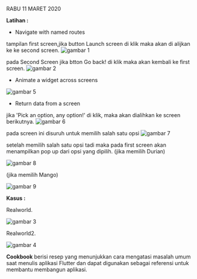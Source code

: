 RABU 11 MARET 2020

__Latihan :__

- Navigate with named routes

tampilan first screen,jika button Launch screen di klik maka akan di alijkan ke ke second screen.
![gambar 1](https://github.com/nununganggriani/praxis-academy/blob/master/Novice/02-03/1.png)

pada Second Screen jika btton Go back! di klik maka akan kembali ke first screen.
![gambar 2](https://github.com/nununganggriani/praxis-academy/blob/master/Novice/02-03/2.png)

- Animate a widget across screens

![gambar 5](https://github.com/nununganggriani/praxis-academy/blob/master/Novice/02-03/5.png)

- Return data from a screen

jika 'Pick an option, any option!' di klik, maka akan dialihkan ke screen berikutnya. 
![gambar 6](https://github.com/nununganggriani/praxis-academy/blob/master/Novice/02-03/6.png)

pada screen ini disuruh untuk memilih salah satu opsi
![gambar 7](https://github.com/nununganggriani/praxis-academy/blob/master/Novice/02-03/7.png)

setelah memilih salah satu opsi tadi maka pada first screen akan menampilkan pop up dari opsi yang dipilih.
(jika memilih Durian)

![gambar 8](https://github.com/nununganggriani/praxis-academy/blob/master/Novice/02-03/8.png)

(jika memilih Mango)

![gambar 9](https://github.com/nununganggriani/praxis-academy/blob/master/Novice/02-03/9.png)

__Kasus :__

Realworld.

![gambar 3](https://github.com/nununganggriani/praxis-academy/blob/master/Novice/02-03/3.png)

Realworld2.

![gambar 4](https://github.com/nununganggriani/praxis-academy/blob/master/Novice/02-03/4.png)

__Cookbook__ berisi resep yang menunjukkan cara mengatasi masalah umum saat menulis aplikasi Flutter dan dapat digunakan sebagai referensi untuk membantu membangun aplikasi.

